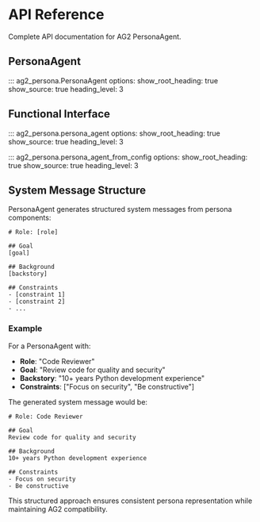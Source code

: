 # API Reference

Complete API documentation for AG2 PersonaAgent.

## PersonaAgent

::: ag2_persona.PersonaAgent
    options:
      show_root_heading: true
      show_source: true
      heading_level: 3

## Functional Interface

::: ag2_persona.persona_agent
    options:
      show_root_heading: true
      show_source: true
      heading_level: 3

::: ag2_persona.persona_agent_from_config
    options:
      show_root_heading: true
      show_source: true
      heading_level: 3

## System Message Structure

PersonaAgent generates structured system messages from persona components:

```
# Role: [role]

## Goal
[goal]

## Background
[backstory]

## Constraints
- [constraint 1]
- [constraint 2]
- ...
```

### Example

For a PersonaAgent with:
- **Role**: "Code Reviewer"
- **Goal**: "Review code for quality and security"
- **Backstory**: "10+ years Python development experience"
- **Constraints**: ["Focus on security", "Be constructive"]

The generated system message would be:

```
# Role: Code Reviewer

## Goal
Review code for quality and security

## Background
10+ years Python development experience

## Constraints
- Focus on security
- Be constructive
```

This structured approach ensures consistent persona representation while maintaining AG2 compatibility.